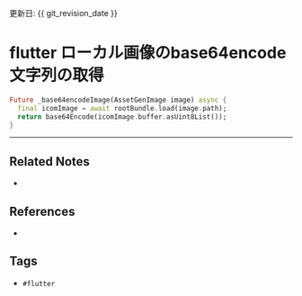 更新日: {{ git_revision_date }}

# flutter ローカル画像のbase64encode文字列の取得
```dart
Future _base64encodeImage(AssetGenImage image) async {
  final icomImage = await rootBundle.load(image.path);
  return base64Encode(icomImage.buffer.asUint8List());
}

```

---
## Related Notes
- 

## References
- 

## Tags
- `#flutter` 